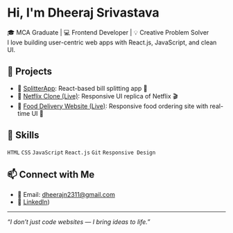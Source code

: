 
#  Hi, I'm Dheeraj Srivastava

🎓 MCA Graduate | 💻 Frontend Developer | 💡 Creative Problem Solver  
I love building user-centric web apps with React.js, JavaScript, and clean UI.

## 🚀 Projects
- 🔗 [SplitterApp](https://github.com/Dheeraj-cre/splitterapp): React-based bill splitting app 💸
- 🔗 [Netflix Clone (Live)](https://dheeraj-cre.github.io/Responsive-Netflixclone/): Responsive UI replica of Netflix 🎬  
- 🔗 [Food Delivery Website (Live)](https://67ed721e97e944d370c1796a--extraordinary-conkies-652a94.netlify.app/): Responsive food ordering site with real-time UI 🍔
  


## 🧠 Skills
`HTML` `CSS` `JavaScript` `React.js` `Git` `Responsive Design`

## 📫 Connect with Me
- 💌 Email: dheerajn2311@gmail.com  
- 🔗 [LinkedIn](https://www.linkedin.com/in/dheerajsri/))

---

_“I don’t just code websites — I bring ideas to life.”_
